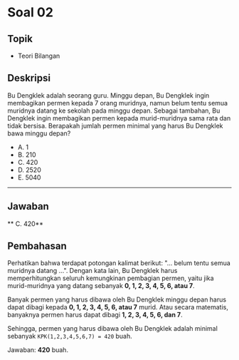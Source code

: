 # Soal 02

## Topik

* Teori Bilangan

## Deskripsi

Bu Dengklek adalah seorang guru. Minggu depan, Bu Dengklek ingin membagikan permen kepada 7 orang muridnya, namun belum tentu semua muridnya datang ke sekolah pada minggu depan.
Sebagai tambahan, Bu Dengklek ingin membagikan permen kepada murid-muridnya sama rata dan tidak bersisa. Berapakah jumlah permen minimal yang harus Bu Dengklek bawa minggu depan?

* A. 1
* B. 210
* C. 420
* D. 2520
* E. 5040

---

## Jawaban

** C. 420**

## Pembahasan

Perhatikan bahwa terdapat potongan kalimat berikut: "... belum tentu semua muridnya datang ...".
Dengan kata lain, Bu Dengklek harus memperhitungkan seluruh kemungkinan pembagian permen, yaitu jika murid-muridnya yang datang sebanyak **0, 1, 2, 3, 4, 5, 6, atau 7**.

Banyak permen yang harus dibawa oleh Bu Dengklek minggu depan harus dapat dibagi kepada **0, 1, 2, 3, 4, 5, 6, atau 7** murid. Atau secara matematis, banyaknya permen harus dapat dibagi **1, 2, 3, 4, 5, 6, dan 7**.

Sehingga, permen yang harus dibawa oleh Bu Dengklek adalah minimal sebanyak `KPK(1,2,3,4,5,6,7) = 420` buah.

Jawaban: **420** buah.

